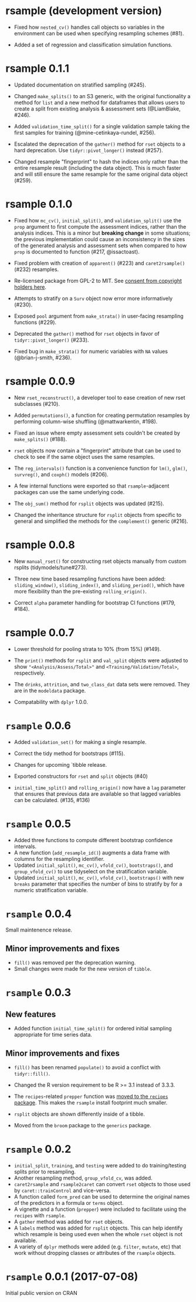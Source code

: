 # rsample (development version)

* Fixed how `nested_cv()` handles call objects so variables in the environment can be used when specifying resampling schemes (#81).

* Added a set of regression and classification simulation functions.

# rsample 0.1.1

* Updated documentation on stratified sampling (#245).

* Changed `make_splits()` to an S3 generic, with the original functionality a method for `list` and a new method for dataframes that allows users to create a split from existing analysis & assessment sets (@LiamBlake, #246).

* Added `validation_time_split()` for a single validation sample taking the first samples for training (@mine-cetinkaya-rundel, #256).

* Escalated the deprecation of the `gather()` method for `rset` objects to a hard deprecation. Use `tidyr::pivot_longer()` instead (#257).

* Changed resample "fingerprint" to hash the indices only rather than the entire resample result (including the data object). This is much faster and will still ensure the same resample for the same original data object (#259).

# rsample 0.1.0

* Fixed how `mc_cv()`, `initial_split()`, and `validation_split()` use the `prop` argument to first compute the assessment indices, rather than the analysis indices. This is a minor but **breaking change** in some situations; the previous implementation could cause an inconsistency in the sizes of the generated analysis and assessment sets when compared to how `prop` is documented to function (#217, @issactoast).

* Fixed problem with creation of `apparent()` (#223) and `caret2rsample()` (#232) resamples.

* Re-licensed package from GPL-2 to MIT. See [consent from copyright holders here](https://github.com/tidymodels/rsample/issues/226).

* Attempts to stratify on a `Surv` object now error more informatively (#230). 

* Exposed `pool` argument from `make_strata()` in user-facing resampling functions (#229).

* Deprecated the `gather()` method for `rset` objects in favor of `tidyr::pivot_longer()` (#233).

* Fixed bug in `make_strata()` for numeric variables with `NA` values (@brian-j-smith, #236).

# rsample 0.0.9

* New `rset_reconstruct()`, a developer tool to ease creation of new rset subclasses (#210).

* Added `permutations()`, a function for creating permutation resamples by performing column-wise shuffling (@mattwarkentin, #198).

* Fixed an issue where empty assessment sets couldn't be created by `make_splits()` (#188).

* `rset` objects now contain a "fingerprint" attribute that can be used to check to see if the same object uses the same resamples. 

* The `reg_intervals()` function is a convenience function for `lm()`, `glm()`, `survreg()`, and `coxph()` models (#206). 

* A few internal functions were exported so that `rsample`-adjacent packages can use the same underlying code. 

* The `obj_sum()` method for `rsplit` objects was updated (#215).

* Changed the inheritance structure for `rsplit` objects from specific to general and simplified the methods for the `complement()` generic (#216).


# rsample 0.0.8

* New `manual_rset()` for constructing rset objects manually from custom rsplits (tidymodels/tune#273).

* Three new time based resampling functions have been added: `sliding_window()`, `sliding_index()`, and `sliding_period()`, which have more flexibility than the pre-existing `rolling_origin()`.
  
* Correct `alpha` parameter handling for bootstrap CI functions (#179, #184).

# rsample 0.0.7

* Lower threshold for pooling strata to 10% (from 15%) (#149).

* The `print()` methods for `rsplit` and `val_split` objects were adjusted to show `"<Analysis/Assess/Total>"` and `<Training/Validation/Total>`, respectively. 

* The `drinks`, `attrition`, and `two_class_dat` data sets were removed. They are in the `modeldata` package. 

* Compatability with `dplyr` 1.0.0.

# `rsample` 0.0.6

* Added `validation_set()` for making a single resample.

* Correct the tidy method for bootstraps (#115).

* Changes for upcoming `tibble release. 

* Exported constructors for `rset` and `split` objects (#40)

* `initial_time_split()` and `rolling_origin()` now have a `lag` parameter that ensures that previous data are available so that lagged variables can be calculated. (#135, #136)

# `rsample` 0.0.5

* Added three functions to compute different bootstrap confidence intervals. 
* A new function (`add_resample_id()`) augments a data frame with columns for the resampling identifier. 
* Updated `initial_split()`, `mc_cv()`, `vfold_cv()`, `bootstraps()`, and `group_vfold_cv()` to use tidyselect on the stratification variable.
* Updated `initial_split()`, `mc_cv()`, `vfold_cv()`, `bootstraps()` with new `breaks` parameter that specifies the number of bins to stratify by for a numeric stratification variable.


# `rsample` 0.0.4

Small maintenence release. 

## Minor improvements and fixes

 * `fill()` was removed per the deprecation warning. 
 * Small changes were made for the new version of `tibble`. 

# `rsample` 0.0.3

## New features

* Added function `initial_time_split()` for ordered initial sampling appropriate for time series data.

## Minor improvements and fixes

* `fill()` has been renamed `populate()` to avoid a conflict with `tidyr::fill()`.

* Changed the R version requirement to be R >= 3.1 instead of 3.3.3. 

* The `recipes`-related `prepper` function was [moved to the `recipes` package](https://github.com/tidymodels/rsample/issues/48). This makes the `rsample` install footprint much smaller.

* `rsplit` objects are shown differently inside of a tibble.

* Moved from the `broom` package to the `generics` package.


# `rsample` 0.0.2

* `initial_split`, `training`, and `testing` were added to do training/testing splits prior to resampling. 
* Another resampling method, `group_vfold_cv`, was added. 
* `caret2rsample` and `rsample2caret` can convert `rset` objects to those used by `caret::trainControl` and vice-versa. 
* A function called `form_pred` can be used to determine the original names of the predictors in a formula or `terms` object. 
* A vignette and a function (`prepper`) were included to facilitate using the `recipes` with `rsample`.
* A `gather` method was added for `rset` objects.
* A `labels` method was added for `rsplit` objects. This can help identify which resample is being used even when the whole `rset` object is not available. 
* A variety of `dplyr` methods were added (e.g. `filter`, `mutate`, etc) that work without dropping classes or attributes of the `rsample` objects. 

# `rsample` 0.0.1 (2017-07-08)

Initial public version on CRAN

